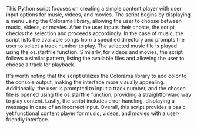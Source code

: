 
This Python script focuses on creating a simple content player with user input options for music, videos, and movies. The script begins by displaying a menu using the Colorama library, allowing the user to choose between music, videos, or movies. After the user inputs their choice, the script checks the selection and proceeds accordingly. In the case of music, the script lists the available songs from a specified directory and prompts the user to select a track number to play. The selected music file is played using the os.startfile function. Similarly, for videos and movies, the script follows a similar pattern, listing the available files and allowing the user to choose a track for playback.

It's worth noting that the script utilizes the Colorama library to add color to the console output, making the interface more visually appealing. Additionally, the user is prompted to input a track number, and the chosen file is opened using the os.startfile function, providing a straightforward way to play content. Lastly, the script includes error handling, displaying a message in case of an incorrect input. Overall, this script provides a basic yet functional content player for music, videos, and movies with a user-friendly interface.
